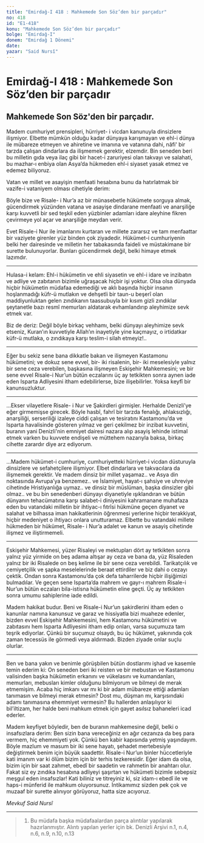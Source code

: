 ```yaml
---
title: "Emirdağ-I 418 : Mahkemede Son Söz’den bir parçadır"
no: 418
id: "E1-418"
konu: "Mahkemede Son Söz’den bir parçadır"
bolge: "Emirdağ-I"
donem: "Emirdağ 1 Dönemi"
date: 
yazar: "Said Nursî"
---
```


# Emirdağ-I 418 : Mahkemede Son Söz’den bir parçadır

## Mahkemede Son Söz'den bir parçadır.

Madem cumhuriyet prensipleri, hürriyet- i vicdan kanunuyla dinsizlere ilişmiyor. Elbette mümkün olduğu kadar dünyaya karışmayan ve ehl-i dünya ile mübareze etmeyen ve ahiretine ve imanına ve vatanına dahi, nâfi' bir tarzda çalışan dindarlara da ilişmemek gerektir, elzemdir. Bin seneden beri bu milletin gıda veya ilaç gibi bir hacet-i zaruriyesi olan takvayı ve salahati, bu mazhar-ı enbiya olan Asya’da hükmeden ehl-i siyaset yasak etmez ve edemez biliyoruz.

Vatan ve millet ve asayişin menfaati hesabına bunu da hatırlatmak bir vazife-i vataniyem olması cihetiyle derim:

Böyle bize ve Risale- i Nur’a az bir münasebetle hükümete sorguya almak, gücendirmek yüzünden vatana ve asayişe dindarane menfaati ve anarşiliğe karşı kuvvetli bir sed teşkil eden yüzbinler adamları idare aleyhine fikren çevirmeye yol açar ve anarşiliğe meydan verir.

Evet Risale-i Nur ile imanlarını kurtaran ve millete zararsız ve tam menfaattar bir vaziyete girenler yüz binden çok ziyadedir. Hükümet-i cumhuriyenin belki her dairesinde ve milletin her tabakasında faideli ve müstakimane bir surette bulunuyorlar. Bunları gücendirmek değil, belki himaye etmek lazımdır.

***

Hulasa-i kelam: Ehl-i hükümetin ve ehli siyasetin ve ehl-i idare ve inzibatın ve adliye ve zabıtanın bizimle uğraşacak hiçbir işi yoktur. Olsa olsa dünyada hiçbir hükümetin müdafaa edemediği ve aklı başında hiçbir insanın hoşlanmadığı küfr-ü mutlakın ve dehşetli bir taun-u beşerî olan maddiyunluktan gelen zındıkanın taassubuyla bir kısım gizli zındıklar şeytanetle bazı resmî memurları aldatarak evhamlandırıp aleyhimize sevk etmek var.

Biz de deriz: Değil böyle birkaç vehhamı, belki dünyayı aleyhimize sevk etseniz, Kuran’ın kuvvetiyle Allah’ın inayetiyle yine kaçmayız, o irtidatkar küfr-ü mutlaka, o zındıkaya karşı teslim-i silah etmeyiz!..

***

Eğer bu sekiz sene bana dikkatle bakan ve ilişmeyen Kastamonu hükümetini; ve dokuz sene evvel, bir- iki risalenin, bir- iki meselesiyle yalnız bir sene ceza verebilen, başkasına ilişmeyen Eskişehir Mahkemesini; ve bir sene evvel Risale-i Nur’un bütün eczalarını üç ay tetkikten sonra aynen iade eden Isparta Adliyesini itham edebilirlerse, bize ilişebilirler. Yoksa keyfî bir kanunsuzluktur.

***

...Ekser vilayetlere Risale- i Nur ve Şakirdleri girmişler. Herhalde Denizli’ye eğer girmemişse girecek. Böyle hasbî, fahrî bir tarzda fenalığı, ahlaksızlığı, anarşiliği, serseriliği izaleye ciddi çalışan ve tesiratını Kastamonu’da ve Isparta havalisinde gösteren yılmaz ve geri çekilmez bir inzibat kuvvetini, buranın yani Denizli'nin emniyet dairesi nazara alıp asayiş lehinde istimal etmek varken bu kuvvete endişeli ve müttehem nazarıyla baksa, birkaç cihette zarardır diye arz ediyorum.

***

...Madem hükümet-i cumhuriye, cumhuriyetteki hürriyet-i vicdan düsturuyla dinsizlere ve sefahetçilere ilişmiyor. Elbet dindarlara ve takvacılara da ilişmemek gerektir. Ve madem dinsiz bir millet yaşamaz.. ve Asya din noktasında Avrupa’ya benzemez.. ve İslamiyet, hayat-ı şahsiye ve uhreviye cihetinde Hristiyanlığa uymaz.. ve dinsiz bir müslüman, başka dinsizler gibi olmaz.. ve bu bin senedenberi dünyayı diyanetiyle ışıklandıran ve bütün dünyanın tehacümatına karşı salabet-i diniyesini kahramanane muhafaza eden bu vatandaki milletin bir ihtiyac-ı fıtrîsi hükmüne geçen diyanet ve salahat ve bilhassa iman hakikatlerinin öğrenmesi yerlerine hiçbir terakkiyat, hiçbir medeniyet o ihtiyacı onlara unutturamaz. Elbette bu vatandaki millete hükmeden bir hükümet, Risale- i Nur’a adalet ve kanun ve asayiş cihetinde ilişmez ve iliştirmemeli.

***

Eskişehir Mahkemesi, yüzer Risaleyi ve mektupları dört ay tetkikten sonra yalnız yüz yirmide on beş adama altışar ay ceza ve bana da, yüz Risaleden yalnız bir iki Risalede on beş kelime ile bir sene ceza verebildi. Tarikatçılık ve cemiyetçilik ve şapka meselelerinde beraat ettirdiler ve biz dahi o cezayı çektik. Ondan sonra Kastamonu’da çok defa taharrilerde hiçbir ilişiğimizi bulmadılar. Ve geçen sene Isparta’da mahrem ve gayr-ı mahrem Risale-i Nur’un bütün eczaları bila-istisna hükümetin eline geçti. Üç ay tetkikten sonra umumu sahiplerine iade edildi.

Madem hakikat budur. Beni ve Risale-i Nur’un şakirdlerini itham eden o kanunlar namına kanunsuz ve garaz ve hissiyatla bizi muaheze edenler, bizden evvel Eskişehir Mahkemesini, hem Kastamonu hükümetini ve zabıtasını hem Isparta Adliyesini itham edip onları, varsa suçumuza tam teşrik ediyorlar. Çünkü bir suçumuz olsaydı, bu üç hükümet, yakınında çok zaman tecessüs ile görmedi veya aldırmadı. Bizden ziyade onlar suçlu olurlar.

***

Ben ve bana yakın ve benimle görüşbilen bütün dostlarımı işhad ve kasemle temin ederim ki: On seneden beri iki reisten ve bir mebustan ve Kastamonu valisinden başka hükümetin erkanını ve vükelasını ve kumandanları, memurları, mebusları kimler olduğunu bilmiyorum ve bilmeyi de merak etmemişim. Acaba hiç imkanı var mı ki bir adam mübareze ettiği adamları tanımasın ve bilmeyi merak etmesin? Dost mu, düşman mı, karşısındaki adamı tanımasına ehemmiyet vermesin? Bu hallerden anlaşılıyor ki bil’iltizam, her halde beni mahkum etmek için gayet asılsız bahaneleri icad ederler.

Madem keyfiyet böyledir, ben de buranın mahkemesine değil, belki o insafsızlara derim: Ben sizin bana vereceğiniz en ağır cezanıza da beş para vermem, hiç ehemmiyeti yok. Çünkü ben kabir kapısında yetmiş yaşındayım. Böyle mazlum ve masum bir iki sene hayatı, şehadet mertebesiyle değiştirmek benim için büyük saadettir. Risale-i Nur’un binler hüccetleriyle kati imanım var ki ölüm bizim için bir terhis tezkeresidir. Eğer idam da olsa, bizim için bir saat zahmet, ebedî bir saadetin ve rahmetin bir anahtarı olur. Fakat siz ey zındıka hesabına adliyeyi şaşırtan ve hükümeti bizimle sebepsiz meşgul eden insafsızlar! Kati biliniz ve titreyiniz ki, siz idam-ı ebedî ile ve haps-i münferid ile mahkum oluyorsunuz. İntikamımız sizden pek çok ve muzaaf bir surette alınıyor görüyoruz, hatta size acıyoruz.

*Mevkuf*
*Said Nursî*

***

> 1. Bu müdafa başka müdafaalardan parça alıntılar yapılarak hazırlanmıştır. Alıntı yapılan yerler için bk. Denizli Arşivi n.1, n.4, n.6, n.9, n.10, n.13

